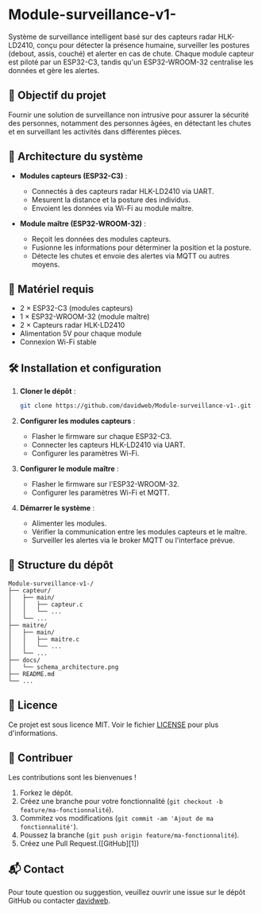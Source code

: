 # Module-surveillance-v1-

Système de surveillance intelligent basé sur des capteurs radar HLK-LD2410, conçu pour détecter la présence humaine, surveiller les postures (debout, assis, couché) et alerter en cas de chute. Chaque module capteur est piloté par un ESP32-C3, tandis qu'un ESP32-WROOM-32 centralise les données et gère les alertes.

## 🧠 Objectif du projet

Fournir une solution de surveillance non intrusive pour assurer la sécurité des personnes, notamment des personnes âgées, en détectant les chutes et en surveillant les activités dans différentes pièces.

## 🧩 Architecture du système

* **Modules capteurs (ESP32-C3)** :

  * Connectés à des capteurs radar HLK-LD2410 via UART.
  * Mesurent la distance et la posture des individus.
  * Envoient les données via Wi-Fi au module maître.

* **Module maître (ESP32-WROOM-32)** :

  * Reçoit les données des modules capteurs.
  * Fusionne les informations pour déterminer la position et la posture.
  * Détecte les chutes et envoie des alertes via MQTT ou autres moyens.

## 🔧 Matériel requis

* 2 × ESP32-C3 (modules capteurs)
* 1 × ESP32-WROOM-32 (module maître)
* 2 × Capteurs radar HLK-LD2410
* Alimentation 5V pour chaque module
* Connexion Wi-Fi stable

## 🛠️ Installation et configuration

1. **Cloner le dépôt** :

   ```bash
   git clone https://github.com/davidweb/Module-surveillance-v1-.git
   ```

2. **Configurer les modules capteurs** :

   * Flasher le firmware sur chaque ESP32-C3.
   * Connecter les capteurs HLK-LD2410 via UART.
   * Configurer les paramètres Wi-Fi.

3. **Configurer le module maître** :

   * Flasher le firmware sur l'ESP32-WROOM-32.
   * Configurer les paramètres Wi-Fi et MQTT.

4. **Démarrer le système** :

   * Alimenter les modules.
   * Vérifier la communication entre les modules capteurs et le maître.
   * Surveiller les alertes via le broker MQTT ou l'interface prévue.

## 📁 Structure du dépôt

```
Module-surveillance-v1-/
├── capteur/
│   ├── main/
│   │   ├── capteur.c
│   │   └── ...
│   └── ...
├── maitre/
│   ├── main/
│   │   ├── maitre.c
│   │   └── ...
│   └── ...
├── docs/
│   └── schema_architecture.png
├── README.md
└── ...
```



## 📜 Licence

Ce projet est sous licence MIT. Voir le fichier [LICENSE](LICENSE) pour plus d'informations.

## 🤝 Contribuer

Les contributions sont les bienvenues !

1. Forkez le dépôt.
2. Créez une branche pour votre fonctionnalité (`git checkout -b feature/ma-fonctionnalité`).
3. Commitez vos modifications (`git commit -am 'Ajout de ma fonctionnalité'`).
4. Poussez la branche (`git push origin feature/ma-fonctionnalité`).
5. Créez une Pull Request.([GitHub][1])

## 📬 Contact

Pour toute question ou suggestion, veuillez ouvrir une issue sur le dépôt GitHub ou contacter [davidweb](https://github.com/davidweb).


